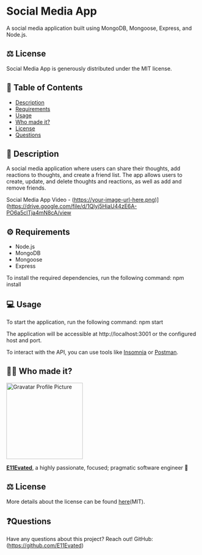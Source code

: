 # Social Media App

A social media application built using MongoDB, Mongoose, Express, and Node.js.

## ⚖️ License

Social Media App is generously distributed under the MIT license.

## 📝 Table of Contents

- <a href="#description">Description</a>
- <a href="#requirements">Requirements</a>
- <a href="#usage">Usage</a>
- <a href="#author">Who made it?</a>
- <a href="#license">License</a>
- <a href="#contact">Questions</a>

<h2 id="description">📄 Description</h2>

A social media application where users can share their thoughts, add reactions to thoughts, and create a friend list. The app allows users to create, update, and delete thoughts and reactions, as well as add and remove friends.

Social Media App Video - (https://your-image-url-here.png)](https://drive.google.com/file/d/1Qlyj5HiaU44zE6A-PO6a5clTja4mN8cA/view

<h2 id="requirements">⚙️ Requirements</h2>

- Node.js
- MongoDB
- Mongoose
- Express

To install the required dependencies, run the following command:
npm install

<h2 id="usage">💻 Usage</h2>

To start the application, run the following command:
npm start

The application will be accessible at http://localhost:3001 or the configured host and port.

To interact with the API, you can use tools like [Insomnia](https://insomnia.rest/) or [Postman](https://www.postman.com/).

<h2 id="author">👨‍💻 Who made it?</h2>

<img src="https://s.gravatar.com/avatar/dab06605493afa6972d07fc273590cdc?s=200" alt="Gravatar Profile Picture" width="200" height="200">

<a href="https://e11evated.github.io/myPortfolio/" target="_blank">**E11Evated**</a>, a highly passionate, focused; pragmatic software engineer 🧙‍

<h2 id="license">⚖️ License</h2>

More details about the license can be found [here](https://opensource.org/licenses/MIT)(MIT).

<h2 id="contact">❓Questions</h2>

Have any questions about this project? Reach out! GitHub:  (https://github.com/E11Evated)
